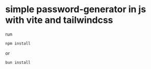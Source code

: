 #  simple password-generator in js with vite and tailwindcss 

run 
```sh
npm install 
```
or 
```sh
bun install 
```
